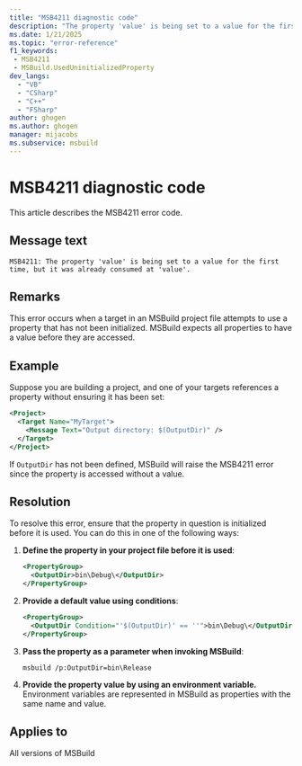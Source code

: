 ```yaml
---
title: "MSB4211 diagnostic code"
description: "The property 'value' is being set to a value for the first time, but it was already consumed at 'value'."
ms.date: 1/21/2025
ms.topic: "error-reference"
f1_keywords:
 - MSB4211
 - MSBuild.UsedUninitializedProperty
dev_langs:
  - "VB"
  - "CSharp"
  - "C++"
  - "FSharp"
author: ghogen
ms.author: ghogen
manager: mijacobs
ms.subservice: msbuild
---
```


# MSB4211 diagnostic code

<!-- :::ErrorDefinitionDescription::: -->
<!-- :::editable-content name="introDescription"::: -->
This article describes the MSB4211 error code.
<!-- :::editable-content-end::: -->

## Message text

`MSB4211: The property 'value' is being set to a value for the first time, but it was already consumed at 'value'.`

<!-- :::editable-content name="postOutputDescription"::: -->
<!--
{StrBegin="MSB4211: "}
-->

## Remarks

This error occurs when a target in an MSBuild project file attempts to use a property that has not been initialized. MSBuild expects all properties to have a value before they are accessed.

## Example

Suppose you are building a project, and one of your targets references a property without ensuring it has been set:

```xml
<Project>
  <Target Name="MyTarget">
    <Message Text="Output directory: $(OutputDir)" />
  </Target>
</Project>
```

If `OutputDir` has not been defined, MSBuild will raise the MSB4211 error since the property is accessed without a value.

## Resolution

To resolve this error, ensure that the property in question is initialized before it is used. You can do this in one of the following ways:

1. **Define the property in your project file before it is used**:

   ```xml
   <PropertyGroup>
     <OutputDir>bin\Debug\</OutputDir>
   </PropertyGroup>
   ```

2. **Provide a default value using conditions**:

   ```xml
   <PropertyGroup>
     <OutputDir Condition="'$(OutputDir)' == ''">bin\Debug\</OutputDir>
   </PropertyGroup>
   ```

3. **Pass the property as a parameter when invoking MSBuild**:

   `msbuild /p:OutputDir=bin\Release`

4. **Provide the property value by using an environment variable.**
   Environment variables are represented in MSBuild as properties with the same name and value.

<!-- :::editable-content-end::: -->
<!-- :::ErrorDefinitionDescription-end::: -->

## Applies to

All versions of MSBuild
